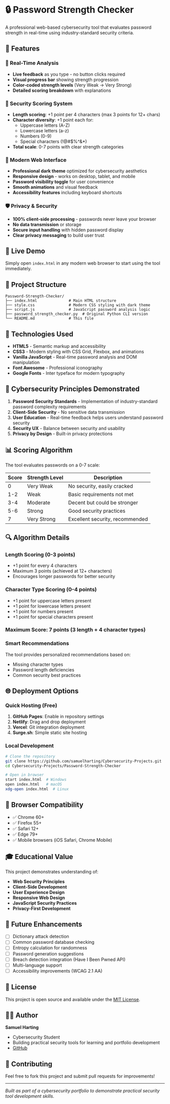 # 🔒 Password Strength Checker

A professional web-based cybersecurity tool that evaluates password strength in real-time using industry-standard security criteria.

## 🌟 Features

### 🎯 Real-Time Analysis
- **Live feedback** as you type - no button clicks required
- **Visual progress bar** showing strength progression
- **Color-coded strength levels** (Very Weak → Very Strong)
- **Detailed scoring breakdown** with explanations

### 🔐 Security Scoring System
- **Length scoring**: +1 point per 4 characters (max 3 points for 12+ chars)
- **Character diversity**: +1 point each for:
  - Uppercase letters (A-Z)
  - Lowercase letters (a-z)
  - Numbers (0-9)
  - Special characters (!@#$%^&*)
- **Total scale**: 0-7 points with clear strength categories

### 🎨 Modern Web Interface
- **Professional dark theme** optimized for cybersecurity aesthetics
- **Responsive design** - works on desktop, tablet, and mobile
- **Password visibility toggle** for user convenience
- **Smooth animations** and visual feedback
- **Accessibility features** including keyboard shortcuts

### 🛡️ Privacy & Security
- **100% client-side processing** - passwords never leave your browser
- **No data transmission** or storage
- **Secure input handling** with hidden password display
- **Clear privacy messaging** to build user trust

## 🚀 Live Demo

Simply open `index.html` in any modern web browser to start using the tool immediately.

## 📁 Project Structure

```
Password-Strength-Checker/
├── index.html              # Main HTML structure
├── style.css               # Modern CSS styling with dark theme
├── script.js               # JavaScript password analysis logic
├── password_strength_checker.py  # Original Python CLI version
└── README.md               # This file
```

## 🔧 Technologies Used

- **HTML5** - Semantic markup and accessibility
- **CSS3** - Modern styling with CSS Grid, Flexbox, and animations
- **Vanilla JavaScript** - Real-time password analysis and DOM manipulation
- **Font Awesome** - Professional iconography
- **Google Fonts** - Inter typeface for modern typography

## 🎯 Cybersecurity Principles Demonstrated

1. **Password Security Standards** - Implementation of industry-standard password complexity requirements
2. **Client-Side Security** - No sensitive data transmission
3. **User Education** - Real-time feedback helps users understand password security
4. **Security UX** - Balance between security and usability
5. **Privacy by Design** - Built-in privacy protections

## 📊 Scoring Algorithm

The tool evaluates passwords on a 0-7 scale:

| Score | Strength Level | Description |
|-------|---------------|-------------|
| 0     | Very Weak     | No security, easily cracked |
| 1-2   | Weak          | Basic requirements not met |
| 3-4   | Moderate      | Decent but could be stronger |
| 5-6   | Strong        | Good security practices |
| 7     | Very Strong   | Excellent security, recommended |

## 🔍 Algorithm Details

### Length Scoring (0-3 points)
- +1 point for every 4 characters
- Maximum 3 points (achieved at 12+ characters)
- Encourages longer passwords for better security

### Character Type Scoring (0-4 points)
- +1 point for uppercase letters present
- +1 point for lowercase letters present  
- +1 point for numbers present
- +1 point for special characters present

### Maximum Score: 7 points (3 length + 4 character types)

### Smart Recommendations
The tool provides personalized recommendations based on:
- Missing character types
- Password length deficiencies
- Common security best practices

## 🌐 Deployment Options

### Quick Hosting (Free)
1. **GitHub Pages**: Enable in repository settings
2. **Netlify**: Drag and drop deployment
3. **Vercel**: Git integration deployment
4. **Surge.sh**: Simple static site hosting

### Local Development
```bash
# Clone the repository
git clone https://github.com/samuelharting/Cybersecurity-Projects.git
cd Cybersecurity-Projects/Password-Strength-Checker

# Open in browser
start index.html  # Windows
open index.html   # macOS
xdg-open index.html  # Linux
```

## 📱 Browser Compatibility

- ✅ Chrome 60+
- ✅ Firefox 55+
- ✅ Safari 12+
- ✅ Edge 79+
- ✅ Mobile browsers (iOS Safari, Chrome Mobile)

## 🎓 Educational Value

This project demonstrates understanding of:
- **Web Security Principles**
- **Client-Side Development**
- **User Experience Design**
- **Responsive Web Design**
- **JavaScript Security Practices**
- **Privacy-First Development**

## 🔄 Future Enhancements

- [ ] Dictionary attack detection
- [ ] Common password database checking
- [ ] Entropy calculation for randomness
- [ ] Password generation suggestions
- [ ] Breach detection integration (Have I Been Pwned API)
- [ ] Multi-language support
- [ ] Accessibility improvements (WCAG 2.1 AA)

## 📝 License

This project is open source and available under the [MIT License](LICENSE).

## 👨‍💻 Author

**Samuel Harting**
- Cybersecurity Student
- Building practical security tools for learning and portfolio development
- [GitHub](https://github.com/samuelharting)

## 🤝 Contributing

Feel free to fork this project and submit pull requests for improvements!

---

*Built as part of a cybersecurity portfolio to demonstrate practical security tool development skills.*

